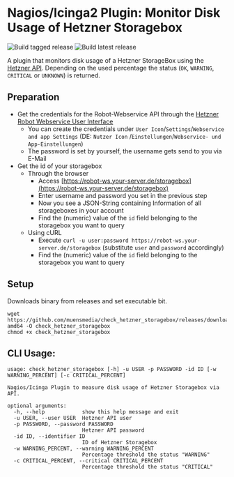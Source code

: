 # Nagios/Icinga2 Plugin: Monitor Disk Usage of Hetzner Storagebox
![Build tagged release](https://github.com/muensmedia/check_hetzner_storagebox/actions/workflows/build-tagged-release.yml/badge.svg)
![Build latest release](https://github.com/muensmedia/check_hetzner_storagebox/actions/workflows/build-latest-release.yml/badge.svg)


A plugin that monitors disk usage of a Hetzner StorageBox using
the [Hetzner API](https://robot.your-server.de/doc/webservice/de.html#get-storagebox). Depending on the used percentage
the status (`OK`, `WARNING`, `CRITICAL` or `UNKNOWN`) is returned.

## Preparation

- Get the credentials for the Robot-Webservice API through
  the [Hetzner Robot Webservice User Interface](https://robot.your-server.de/)
    - You can create the credentials under `User Icon`/`Settings`/`Webservice and app Settings` (DE: `Nutzer Icon`
      /`Einstellungen`/`Webservice- und App-Einstellungen`)
    - The password is set by yourself, the username gets send to you via E-Mail
- Get the id of your storagebox
    - Through the browser
        - Access [https://robot-ws.your-server.de/storagebox](https://robot-ws.your-server.de/storagebox)
        - Enter username and password you set in the previous step
        - Now you see a JSON-String containing Information of all storageboxes in your account
        - Find the (numeric) value of the `id` field belonging to the storagebox you want to query
    - Using cURL
        - Execute `curl -u user:password https://robot-ws.your-server.de/storagebox` (substitute `user` and `password`
          accordingly)
        - Find the (numeric) value of the `id` field belonging to the storagebox you want to query

## Setup

Downloads binary from releases and set executable bit.

    wget https://github.com/muensmedia/check_hetzner_storagebox/releases/download/latest/check_hetzner_storagebox-amd64 -O check_hetzner_storagebox
    chmod +x check_hetzner_storagebox

## CLI Usage:

    usage: check_hetzner_storagebox [-h] -u USER -p PASSWORD -id ID [-w WARNING_PERCENT] [-c CRITICAL_PERCENT]
    
    Nagios/Icinga Plugin to measure disk usage of Hetzner Storagebox via API.
    
    optional arguments:
      -h, --help            show this help message and exit
      -u USER, --user USER  Hetzner API user
      -p PASSWORD, --password PASSWORD
                            Hetzner API password
      -id ID, --identifier ID
                            ID of Hetzner Storagebox
      -w WARNING_PERCENT, --warning WARNING_PERCENT
                            Percentage threshold the status "WARNING"
      -c CRITICAL_PERCENT, --critical CRITICAL_PERCENT
                            Percentage threshold the status "CRITICAL"
